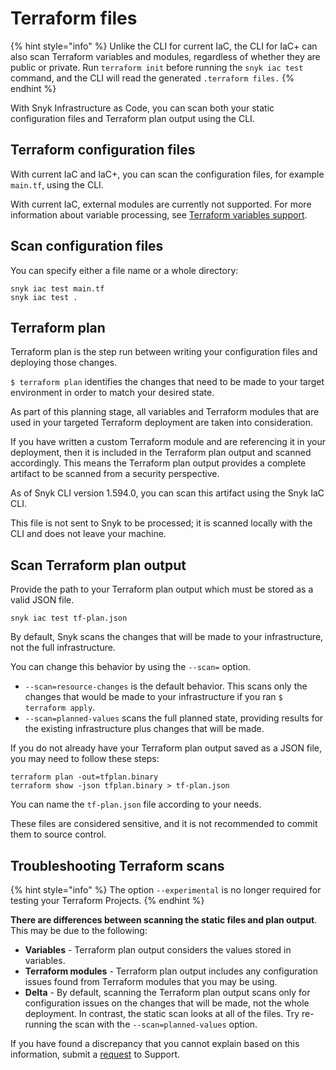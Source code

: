# Terraform files

{% hint style="info" %}
Unlike the CLI for current IaC, the CLI for IaC+ can also scan Terraform variables and modules, regardless of whether they are public or private. Run `terraform init` before running the `snyk iac test` command, and the CLI will read the generated `.terraform files.`
{% endhint %}

With Snyk Infrastructure as Code, you can scan both your static configuration files and Terraform plan output using the CLI.

## Terraform configuration files

With current IaC and IaC+, you can scan the configuration files, for example `main.tf`, using the CLI.

With current IaC, external modules are currently not supported. For more information about variable processing, see [Terraform variables support](../../../../scan-using-snyk/snyk-iac/scan-your-iac-source-code/scan-terraform-files/terraform-variables-support-current-iac.md).

## Scan configuration files

You can specify either a file name or a whole directory:

```
snyk iac test main.tf
snyk iac test .
```

## Terraform plan

Terraform plan is the step run between writing your configuration files and deploying those changes.

`$ terraform plan` identifies the changes that need to be made to your target environment in order to match your desired state.

As part of this planning stage, all variables and Terraform modules that are used in your targeted Terraform deployment are taken into consideration.

If you have written a custom Terraform module and are referencing it in your deployment, then it is included in the Terraform plan output and scanned accordingly. This means the Terraform plan output provides a complete artifact to be scanned from a security perspective.

As of Snyk CLI version 1.594.0, you can scan this artifact using the Snyk IaC CLI.

This file is not sent to Snyk to be processed; it is scanned locally with the CLI and does not leave your machine.

## Scan Terraform plan output

Provide the path to your Terraform plan output which must be stored as a valid JSON file.

```
snyk iac test tf-plan.json
```

By default, Snyk scans the changes that will be made to your infrastructure, not the full infrastructure.

You can change this behavior by using the `--scan=` option.

* `--scan=resource-changes` is the default behavior. This scans only the changes that would be made to your infrastructure if you ran `$ terraform apply`.
* `--scan=planned-values` scans the full planned state, providing results for the existing infrastructure plus changes that will be made.

If you do not already have your Terraform plan output saved as a JSON file, you may need to follow these steps:

```
terraform plan -out=tfplan.binary
terraform show -json tfplan.binary > tf-plan.json
```

You can name the `tf-plan.json` file according to your needs.

These files are considered sensitive, and it is not recommended to commit them to source control.

## Troubleshooting Terraform scans

{% hint style="info" %}
The option `--experimental` is no longer required for testing your Terraform Projects.
{% endhint %}

**There are differences between scanning the static files and plan output**. This may be due to the following:

* **Variables** - Terraform plan output considers the values stored in variables.
* **Terraform modules** - Terraform plan output includes any configuration issues found from Terraform modules that you may be using.
* **Delta** - By default, scanning the Terraform plan output scans only for configuration issues on the changes that will be made, not the whole deployment. In contrast, the static scan looks at all of the files. Try re-running the scan with the `--scan=planned-values` option.

If you have found a discrepancy that you cannot explain based on this information, submit a [request](https://support.snyk.io/hc/en-us/requests/new) to Support.
